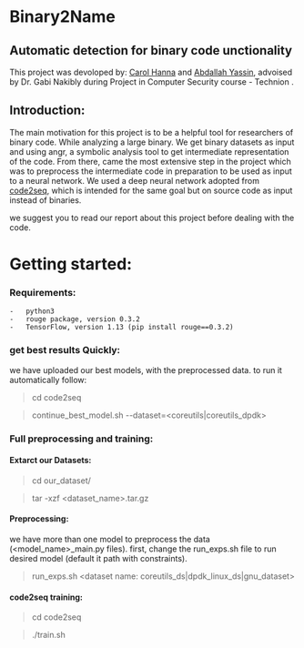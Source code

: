 # Binary2Name
## Automatic detection for binary code unctionality

This project was devoloped by: [Carol Hanna](https://github.com/carolhanna01) and [Abdallah Yassin](https://github.com/AbdallahYassin), advoised by Dr. Gabi Nakibly during Project in Computer Security course - Technion . 

## Introduction:
The main motivation for this project is to be a helpful tool for researchers of binary code. While analyzing a large binary.
We get binary datasets as input and using angr, a symbolic analysis tool to get intermediate representation of the code. From there, came the most extensive step in the project which was to preprocess the intermediate code in preparation to be used as input to a neural network. We used a deep neural network adopted from [code2seq](https://github.com/tech-srl/code2seq), which is intended for the same goal but on source code as input instead of binaries.

we suggest you to read our report about this project before dealing with the code.

Getting started:
=====================
### Requirements:
    -   python3
    -   rouge package, version 0.3.2
    -   TensorFlow, version 1.13 (pip install rouge==0.3.2)
    
### get best results Quickly:
we have uploaded our best models, with the preprocessed data. to run it automatically follow:
>   cd code2seq

>   continue_best_model.sh --dataset=<coreutils|coreutils_dpdk>

### Full preprocessing and training:
#### Extarct our Datasets: 
>   cd our_dataset/<desired dataset>
    
>   tar -xzf <dataset_name>.tar.gz
    
#### Preprocessing:
we have more than one model to preprocess the data (<model_name>_main.py files). first, change the run_exps.sh file to run desired model (default it path with constraints).
>   run_exps.sh <pre-processed data name> <dataset name: coreutils_ds|dpdk_linux_ds|gnu_dataset>

#### code2seq training:
>   cd code2seq

>   ./train.sh <pre-processed data name>
